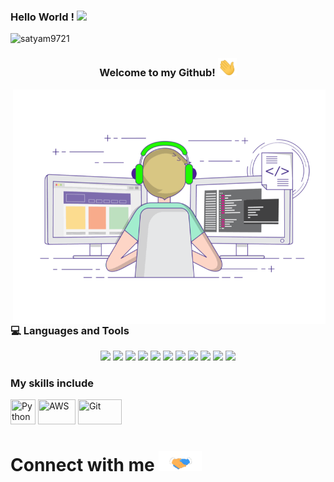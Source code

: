 ###  Hello World !  <img src="https://github.com/TheDudeThatCode/TheDudeThatCode/blob/master/Assets/Earth.gif" width="24px">
<img src="https://komarev.com/ghpvc/?username=satyam9721" alt="satyam9721" />
<div align="center">

  ### Welcome to my Github! <img src="https://github.com/ABSphreak/ABSphreak/blob/master/gifs/Hi.gif" width="30px">
  
</div>  

<img align="right" alt="GIF" src="https://raw.githubusercontent.com/devSouvik/devSouvik/master/gif3.gif" width="500"/>


<div>
  <h3> 💻 Languages and Tools </h3>
  <!-- Animated Tech GIFs for README -->

<p align="center">
  <!-- Node.js -->
  <img src="https://media.giphy.com/media/3rCcV6sC1o2GY/giphy.gif" width="50" />
  
  <!-- JavaScript -->
  <img src="https://media3.giphy.com/media/ln7z2eWriiQAllfVcn/200w.webp" width="50" />
  
  <!-- HTML -->
  <img src="https://i.giphy.com/media/LMt9638dO8dftAjtco/200.webp" width="50" />
  
  <!-- CSS -->
  <img src="https://i.giphy.com/media/eNAsjO55tPbgaor7ma/200w.webp" width="50" />
  
  <!-- MongoDB -->
  <img src="https://i.giphy.com/media/IdyAQJVN2kVPNUrojM/200.webp" width="50" />
  
  <!-- Docker -->
  <img src="https://media3.giphy.com/media/kdFc8fubgS31b8DsVu/giphy.webp" width="50" />
  
  <!-- AWS -->
  <img src="https://media.giphy.com/media/SU2ic3wTfuC6JhD1lA/giphy.gif" width="50" />
  
  <!-- Azure DevOps -->
  <img src="https://media.giphy.com/media/v1.Y2lkPTc5MGI3NjExMjZ3aTZ0dW9qNzltMWRjZ3M3Z3A2Z3FpdnNtNWp6c2s2Zml2cnNsbyZlcD12MV9naWZzX3NlYXJjaCZjdD1n/gHgvZ8ZxE7XjXoxRSw/giphy.gif" width="60" />
  
  <!-- Next.js -->
  <img src="https://media.giphy.com/media/zOvBKUUEERdNm/giphy.gif" width="50" />
  
  <!-- System Design (abstract/architecture vibe) -->
  <img src="https://media.giphy.com/media/kH1DBkPNyZPOk0BxrM/giphy.gif" width="100" />
  
  <!-- Deployment pipeline -->
  <img src="https://media.giphy.com/media/SsCYf6DRFJrOpP0IoM/giphy.gif" width="70" />
</p>

</div> 

### My skills include

<p align="left">
	<img title="Python" src="https://raw.githubusercontent.com/Thomas-George-T/Thomas-George-T/master/assets/python.svg" width="40" height="40" />
	<img title="AWS" src="https://raw.githubusercontent.com/Thomas-George-T/Thomas-George-T/master/assets/aws.svg" width="60" height="40" />
	<img title="Git" src="https://raw.githubusercontent.com/Thomas-George-T/Thomas-George-T/master/assets/git.svg" width="70" height="40" />
</p>

#  Connect with me  <img src="https://github.com/SatYu26/SatYu26/blob/master/Assets/Handshake.gif" height="32px">


